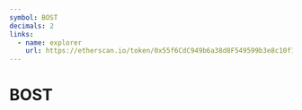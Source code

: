 ```yaml
---
symbol: BOST
decimals: 2
links:
  - name: explorer
    url: https://etherscan.io/token/0x55f6CdC949b6a38d8F549599b3e8c10f10FE6AB1
---
```


# BOST
